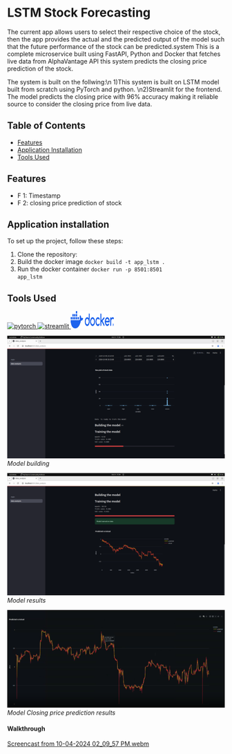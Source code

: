 # LSTM Stock Forecasting

The current app allows users to select their respective choice of the stock, then the app provides 
the actual and the predicted output of the model such that the future performance of the stock can be predicted.system 
This is a complete microservice built using FastAPI, Python and Docker that fetches live data from AlphaVantage API this system predicts the closing price prediction of the stock.

The system is built on the follwing:\n
  1)This system is built on LSTM model built from scratch using PyTorch and python.
  \n2)Streamlit for the frontend.
The model predicts the closing price with 96% accuracy making it reliable source to consider the closing price from live data.
  
## Table of Contents
- [Features](#features)
- [Application Installation](#installation)
- [Tools Used](#tools-used)



## Features
- F 1: Timestamp
- F 2: closing price prediction of stock

## Application installation
To set up the project, follow these steps:

1. Clone the repository:
2. Build the docker image
<code>docker build -t app_lstm .</code>
3. Run the docker container
<code>docker run -p 8501:8501 app_lstm</code>

## Tools Used
<p align="left">
<a href="https://pytorch.org/" target="_blank" rel="noreferrer">
 <img src="https://www.vectorlogo.zone/logos/pytorch/pytorch-icon.svg" alt="pytorch" width="40" height="40"/>
</a>
<a href="https://streamlit.io/" target="_blank" rel="noreferrer">
 <img src="https://streamlit.io/images/brand/streamlit-mark-color.svg" alt="streamlit" width="40" height="40"/>
</a>
<a href="" target="_blank" rel="noreferrer">
 <img src="https://github.com/Venkata-Ch/LSTM_App/blob/65860ae206f960db552639815e438f7bab54e806/assets/docker-logo-blue.png" alt="streamlit" width="100" height="40"/>
</a>
</p>




![Screenshot 2](https://github.com/Venkata-Ch/LSTM_App/blob/65860ae206f960db552639815e438f7bab54e806/assets/Screenshot%20from%202024-10-09%2017-29-01.png)
*Model building*

![Screenshot 2](https://github.com/Venkata-Ch/LSTM_App/blob/65860ae206f960db552639815e438f7bab54e806/assets/Screenshot%20from%202024-10-09%2017-29-18.png)
*Model results*

![Screenshot 3](https://github.com/Venkata-Ch/LSTM_App/blob/e00f5dfb15a5d827e06b77aeae56c24f5a2b9186/assets/Screenshot%202024-10-13%20175823.png)
*Model Closing price prediction results*

#### Walkthrough



[Screencast from 10-04-2024 02_09_57 PM.webm](https://github.com/user-attachments/assets/2d909304-d679-4088-9324-08a2635f2537)

